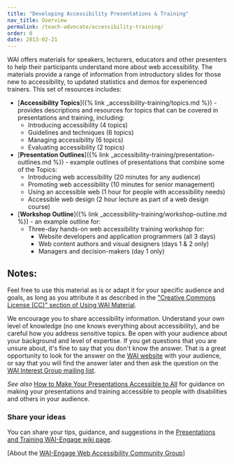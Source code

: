```yaml
---
title: "Developing Accessibility Presentations & Training"
nav_title: Overview
permalink: /teach-advocate/accessibility-training/
order: 0
date: 2013-02-21
---
```


WAI offers materials for speakers, lecturers, educators and other
presenters to help their participants understand more about web
accessibility. The materials provide a range of information from
introductory slides for those new to accessibility, to updated
statistics and demos for experienced trainers. This set of resources
includes:

-   [**Accessibility Topics**]({% link _accessibility-training/topics.md %}) - provides descriptions and
    resources for topics that can be covered in presentations and
    training, including:
    -   Introducing accessibility (4 topics)
    -   Guidelines and techniques (6 topics)
    -   Managing accessibility (6 topics)
    -   Evaluating accessibility (2 topics)
-   [**Presentation Outlines**]({% link _accessibility-training/presentation-outlines.md %}) - example
    outlines of presentations that combine some of the Topics:
    -   Introducing web accessibility (20 minutes for any audience)
    -   Promoting web accessibility (10 minutes for senior management)
    -   Using an accessible web (1 hour for people with accessibility
        needs)
    -   Accessible web design (2 hour lecture as part of a web design
        course)
-   [**Workshop Outline**]({% link _accessibility-training/workshop-outline.md %}) - an example outline for:
    -   Three-day hands-on web accessibility training workshop for:
        -   Website developers and application programmers (all 3 days)
        -   Web content authors and visual designers (days 1 & 2 only)
        -   Managers and decision-makers (day 1 only)

Notes:
------

Feel free to use this material as is or adapt it for your specific
audience and goals, as long as you attribute it as described in the
["Creative Commons License (CC)" section of Using WAI
Material](http://www.w3.org/WAI/about/usingWAImaterial#cc).

We encourage you to share accessibility information. Understand your own
level of knowledge (no one knows everything about accessibility), and be
careful how you address sensitive topics. Be open with your audience
about your background and level of expertise. If you get questions that
you are unsure about, it's fine to say that you don't know the answer.
That is a great opportunity to look for the answer on the [WAI
website](http://www.w3.org/WAI/yourWAI)
with your audience, or say that you will find the answer later and then
ask the question on the [WAI Interest Group mailing
list](http://www.w3.org/WAI/IG/#mailinglist).

*See also* [How to Make Your Presentations Accessible to
All](http://www.w3.org/WAI/training/accessible.php)
for guidance on making your presentations and training accessible to
people with disabilities and others in your audience.

### Share your ideas

You can share your tips, guidance, and suggestions in the [Presentations
and Training WAI-Engage wiki
page](http://www.w3.org/community/wai-engage/wiki/Presentations_and_Training_on_Web_Accessibility).

\[About the [WAI-Engage Web Accessibility Community
Group](http://www.w3.org/community/wai-engage/)\]
